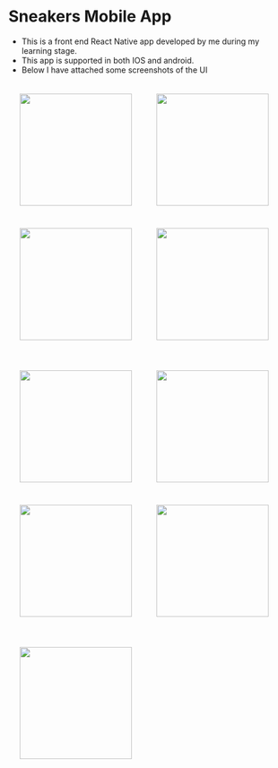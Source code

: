 <h1>Sneakers Mobile App</h1>

- This is a front end React Native app developed by me during my learning stage.
- This app is supported in both IOS and android.
- Below I have attached some screenshots of the UI

<p float='left'>
  <img style="padding: 20px" src="src/images/design/1.png" width="200">
  <img style="padding: 20px" src="src/images/design/2.png" width="200">
  <img style="padding: 20px" src="src/images/design/3.png" width="200">
  <img style="padding: 20px" src="src/images/design/4.png" width="200">
</p>
<p float='left'>
  <img style="padding: 20px" src="src/images/design/5.png" width="200">
  <img style="padding: 20px" src="src/images/design/6.png" width="200">
  <img style="padding: 20px" src="src/images/design/7.png" width="200">
  <img style="padding: 20px" src="src/images/design/8.png" width="200">
</p>
<p float='left'>
  <img style="padding: 20px" src="src/images/design/9.png" width="200">
</p>
